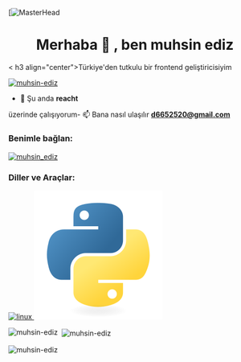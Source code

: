 [![MasterHead](https://blogger.googleusercontent.com/img/b/R29vZ2xl/AVvXsEh4rVIlBWMm1X1V4VzDOjWKS8mDLw6xxlg5YETHrZnxkEX8ngnmX8AMhmTTCuwJmW_7GnqXtVI1ShKky9UsTUM1GaLZktW49f6DLIKN4Z3UbanvgKrob_MEN2mE3F5CvdUrtZZQd1tWmVI/s1600/DJ_Kedi_02_Muzikliste.gif)

<h1 align="center">Merhaba 👋 , ben muhsin ediz</h1><
h3 align="center">Türkiye'den tutkulu bir frontend geliştiricisiyim</h3>

<p align="left"> <a href="https://github.com/ryo-ma/github-profile-trophy"><img src="https://github-profile-trophy.vercel.app/?username=muhsin-ediz" alt="muhsin-ediz" /></a> </p>

- 🔭 Şu anda **reacht**

üzerinde çalışıyorum- 📫 Bana nasıl ulaşılır **d6652520@gmail.com**

<h3 align="left">Benimle bağlan:</h3>
<p align="left">
<a href="https://instagram.com/muhsin_ediz" target="blank"><img align="center" src="https://raw.githubusercontent.com/rahuldkjain/github-profile-readme-generator/master/src/images/icons/Social/instagram.svg" alt="muhsin_ediz" height="30" width="40" /></a>
</p>

<h3 align="left">Diller ve Araçlar:</h3>
<p align="left"> <a href="https://www.linux.org/" target="_blank" rel="noreferrer"> <img kaynak="https://raw.githubusercontent.com/devicons/devicon/master/icons/linux/linux-original.svg" alt="linux" genişlik="40" yükseklik="40"/> </a> <a href="https://www.python.org" target="_blank" rel="noreferrer"> <img src="https://raw.githubusercontent.com/devicons/devicon/master/icons/python/python-original.svg" alt="python" genişlik="40" yükseklik="40"/> </a> </p>

<p><img align="left" src="https://github-readme-stats.vercel.app/api/top-langs?username=muhsin-ediz&show_icons=true&locale=en&layout=compact" alt="muhsin-ediz" /></p>

<p>&nbsp; <img align="center" src="https://github-readme-stats.vercel.app/api?username=muhsin-ediz&show_icons=true&locale=en" alt="muhsin-ediz" /></p>

<p><img align="center" src="https://github-readme-streak-stats.herokuapp.com/?user=muhsin-ediz&" alt="muhsin-ediz" /></p>
